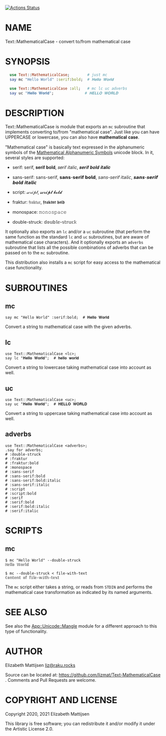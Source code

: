 [![Actions Status](https://github.com/lizmat/Text-MathematicalCase/workflows/test/badge.svg)](https://github.com/lizmat/Text-MathematicalCase/actions)

NAME
====

Text::MathematicalCase - convert to/from mathematical case

SYNOPSIS
========

```raku
  use Text::MathematicalCase;        # just mc
  say mc "Hello World" :serif:bold;  # 𝐇𝐞𝐥𝐥𝐨 𝐖𝐨𝐫𝐥𝐝

  use Text::MathematicalCase :all;   # mc lc uc adverbs
  say uc "𝐇𝐞𝐥𝐥𝐨 𝐖𝐨𝐫𝐥𝐝";              # 𝐇𝐄𝐋𝐋𝐎 𝐖𝐎𝐑𝐋𝐃
```

DESCRIPTION
===========

Text::MathematicalCase is module that exports an `mc` subroutine that implements converting to/from "mathematical case". Just like you can have UPPERCASE or lowercase, you can also have 𝐦𝐚𝐭𝐡𝐞𝐦𝐚𝐭𝐢𝐜𝐚𝐥 𝐜𝐚𝐬𝐞.

"Mathematical case" is basically text expressed in the alphanumeric symbols of the [Mathematical Alphanumeric Symbols](https://en.wikipedia.org/wiki/Mathematical_Alphanumeric_Symbols) unicode block. In it, several styles are supported:

- serif: serif, 𝐬𝐞𝐫𝐢𝐟 𝐛𝐨𝐥𝐝, 𝑠𝑒𝑟𝑖𝑓 𝑖𝑡𝑎𝑙𝑖𝑐, 𝒔𝒆𝒓𝒊𝒇 𝒃𝒐𝒍𝒅 𝒊𝒕𝒂𝒍𝒊𝒄

- sans-serif: 𝗌𝖺𝗇𝗌-𝗌𝖾𝗋𝗂𝖿, 𝘀𝗮𝗻𝘀-𝘀𝗲𝗿𝗶𝗳 𝗯𝗼𝗹𝗱, 𝘴𝘢𝘯𝘴-𝘴𝘦𝘳𝘪𝘧 𝘪𝘵𝘢𝘭𝘪𝘤, 𝙨𝙖𝙣𝙨-𝙨𝙚𝙧𝙞𝙛 𝙗𝙤𝙡𝙙 𝙞𝙩𝙖𝙡𝙞𝙘

- script: 𝓈𝒸𝓇𝒾𝓅𝓉, 𝓼𝓬𝓻𝓲𝓹𝓽 𝓫𝓸𝓵𝓭

- fraktur: 𝔣𝔯𝔞𝔨𝔱𝔲𝔯, 𝖋𝖗𝖆𝖐𝖙𝖚𝖗 𝖇𝖔𝖑𝖉

- monospace: 𝚖𝚘𝚗𝚘𝚜𝚙𝚊𝚌𝚎

- double-struck: 𝕕𝕠𝕦𝕓𝕝𝕖-𝕤𝕥𝕣𝕦𝕔𝕜

It optionally also exports an `lc` and/or a `uc` subroutine (that perform the same function as the standard `lc` and `uc` subroutines, but are aware of mathematical case characters). And it optionally exports an `adverbs` subroutine that lists all the possible combinations of adverbs that can be passed on to the `mc` subroutine.

This distribution also installs a `mc` script for easy access to the mathematical case functionality.

SUBROUTINES
===========

mc
--

    say mc "Hello World" :serif:bold;  # 𝐇𝐞𝐥𝐥𝐨 𝐖𝐨𝐫𝐥𝐝

Convert a string to mathematical case with the given adverbs.

lc
--

    use Text::MathematicalCase <lc>;
    say lc "𝐇𝐞𝐥𝐥𝐨 𝐖𝐨𝐫𝐥𝐝";  # 𝐡𝐞𝐥𝐥𝐨 𝐰𝐨𝐫𝐥𝐝

Convert a string to lowercase taking mathematical case into account as well.

uc
--

    use Text::MathematicalCase <uc>;
    say uc "𝐇𝐞𝐥𝐥𝐨 𝐖𝐨𝐫𝐥𝐝";  # 𝐇𝐄𝐋𝐋𝐎 𝐖𝐎𝐑𝐋𝐃

Convert a string to uppercase taking mathematical case into account as well.

adverbs
-------

    use Text::MathematicalCase <adverbs>;
    .say for adverbs;
    # :double-struck
    # :fraktur
    # :fraktur:bold
    # :monospace
    # :sans-serif
    # :sans-serif:bold
    # :sans-serif:bold:italic
    # :sans-serif:italic
    # :script
    # :script:bold
    # :serif
    # :serif:bold
    # :serif:bold:italic
    # :serif:italic

SCRIPTS
=======

mc
--

    $ mc "Hello World" --double-struck
    ℍ𝕖𝕝𝕝𝕠 𝕎𝕠𝕣𝕝𝕕

    $ mc --double-struck < file-with-text
    ℂ𝕠𝕟𝕥𝕖𝕟𝕥 𝕠𝕗 𝕗𝕚𝕝𝕖-𝕨𝕚𝕥𝕙-𝕥𝕖𝕩𝕥

The `mc` script either takes a string, or reads from `STDIN` and performs the mathematical case transformation as indicated by its named arguments.

SEE ALSO
========

See also the [App::Unicode::Mangle](https://modules.raku.org/dist/App::Unicode::Mangle) module for a different approach to this type of functionality.

AUTHOR
======

Elizabeth Mattijsen <liz@raku.rocks>

Source can be located at: https://github.com/lizmat/Text-MathematicalCase . Comments and Pull Requests are welcome.

COPYRIGHT AND LICENSE
=====================

Copyright 2020, 2021 Elizabeth Mattijsen

This library is free software; you can redistribute it and/or modify it under the Artistic License 2.0.

